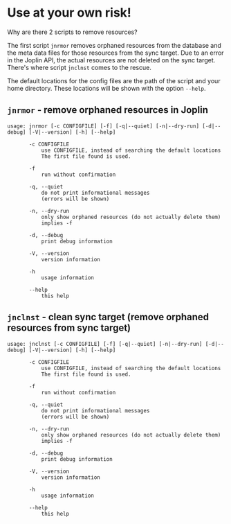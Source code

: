 # Use at your own risk!

Why are there 2 scripts to remove resources?

The first script `jnrmor` removes orphaned resources from the database and the meta data files for those resources from the sync target. Due to an error in the Joplin API, the actual resources are not deleted on the sync target.
There's where script `jnclnst` comes to the rescue.

The default locations for the config files are the path of the script and your home directory. These locations will be shown with the option `--help`.

## `jnrmor` - remove orphaned resources in Joplin

```
usage: jnrmor [-c CONFIGFILE] [-f] [-q|--quiet] [-n|--dry-run] [-d|--debug] [-V|--version] [-h] [--help]

       -c CONFIGFILE
           use CONFIGFILE, instead of searching the default locations
           The first file found is used.

       -f
           run without confirmation

       -q, --quiet
           do not print informational messages
           (errors will be shown)

       -n, --dry-run
           only show orphaned resources (do not actually delete them)
           implies -f

       -d, --debug
           print debug information

       -V, --version
           version information

       -h
           usage information

       --help
           this help
```

## `jnclnst` - clean sync target (remove orphaned resources from sync target)

```
usage: jnclnst [-c CONFIGFILE] [-f] [-q|--quiet] [-n|--dry-run] [-d|--debug] [-V|--version] [-h] [--help]

       -c CONFIGFILE
           use CONFIGFILE, instead of searching the default locations
           The first file found is used.

       -f
           run without confirmation

       -q, --quiet
           do not print informational messages
           (errors will be shown)

       -n, --dry-run
           only show orphaned resources (do not actually delete them)
           implies -f

       -d, --debug
           print debug information

       -V, --version
           version information

       -h
           usage information

       --help
           this help
```